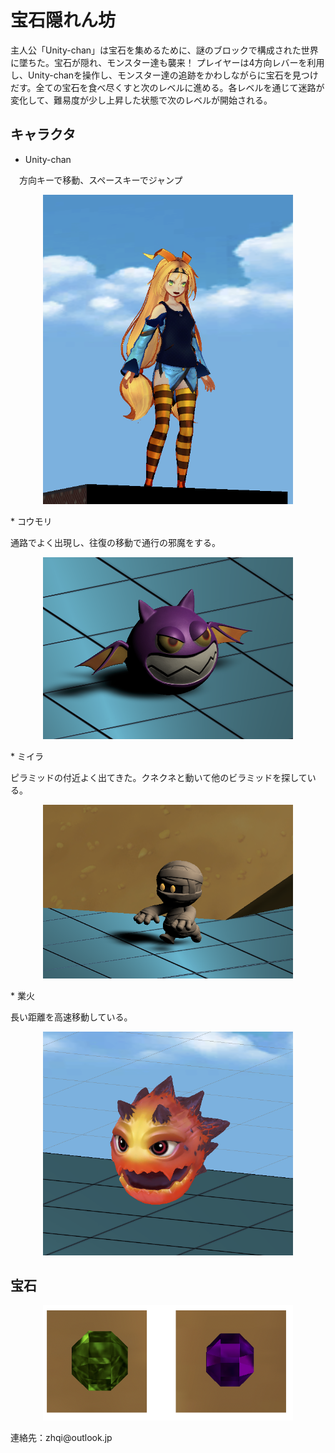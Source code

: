 # 宝石隠れん坊　

主人公「Unity-chan」は宝石を集めるために、謎のブロックで構成された世界に墜ちた。宝石が隠れ、モンスター達も襲来！
プレイヤーは4方向レバーを利用し、Unity-chanを操作し、モンスター達の追跡をかわしながらに宝石を見つけだす。全ての宝石を食べ尽くすと次のレベルに進める。各レベルを通じて迷路が変化して、難易度が少し上昇した状態で次のレベルが開始される。

## キャラクタ
* Unity-chan

　方向キーで移動、スペースキーでジャンプ
<p align="center">
  <img width="400" src="https://github.com/chouki-zhang/UnityGame/blob/master/introduction/unitychan.png" alt="SRN">
</p>
* コウモリ

通路でよく出現し、往復の移動で通行の邪魔をする。

<p align="center">
  <img width="400" src="https://github.com/chouki-zhang/UnityGame/blob/master/introduction/bat.png" alt="SRN">
</p>
* ミイラ

ピラミッドの付近よく出てきた。クネクネと動いて他のビラミッドを探している。
<p align="center">
  <img width="400" src="https://github.com/chouki-zhang/UnityGame/blob/master/introduction/mummy.png" alt="SRN">
</p>
* 業火

長い距離を高速移動している。
<p align="center">
  <img width="400" src="https://github.com/chouki-zhang/UnityGame/blob/master/introduction/fire.png" alt="SRN">
</p>

## 宝石
<p align="center">
  <img width="400" src="https://github.com/chouki-zhang/UnityGame/blob/master/introduction/gem.png" alt="SRN">
</p>
連絡先：zhqi@outlook.jp
